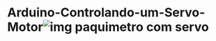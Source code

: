 # Arduino-Controlando-um-Servo-Motor![img paquimetro com servo](https://github.com/user-attachments/assets/8450a31d-e5b2-4d19-8b78-f825fc9ea389)
